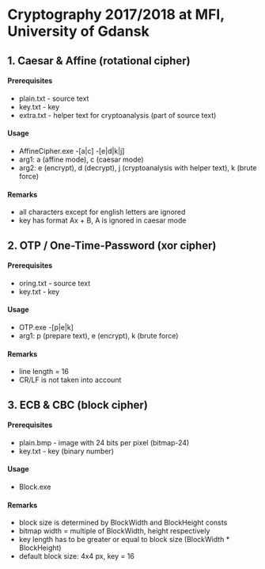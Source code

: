 # Cryptography 2017/2018 at MFI, University of Gdansk

## 1. Caesar & Affine (rotational cipher)
#### Prerequisites
- plain.txt - source text
- key.txt - key
- extra.txt - helper text for cryptoanalysis (part of source text)
#### Usage
- AffineCipher.exe -[a|c] -[e|d|k|j]
- arg1: a (affine mode), c (caesar mode)
- arg2: e (encrypt), d (decrypt), j (cryptoanalysis with helper text), k (brute force)
#### Remarks
- all characters except for english letters are ignored
- key has format Ax + B, A is ignored in caesar mode


## 2. OTP / One-Time-Password (xor cipher)
#### Prerequisites
- oring.txt - source text
- key.txt - key
#### Usage
- OTP.exe -[p|e|k]
- arg1: p (prepare text), e (encrypt), k (brute force)
#### Remarks
- line length = 16
- CR/LF is not taken into account


## 3. ECB & CBC (block cipher)
#### Prerequisites
- plain.bmp - image with 24 bits per pixel (bitmap-24)
- key.txt - key (binary number)
#### Usage
- Block.exe
#### Remarks
- block size is determined by BlockWidth and BlockHeight consts
- bitmap width = multiple of BlockWidth, height respectively
- key length has to be greater or equal to block size (BlockWidth * BlockHeight)
- default block size: 4x4 px, key = 16
